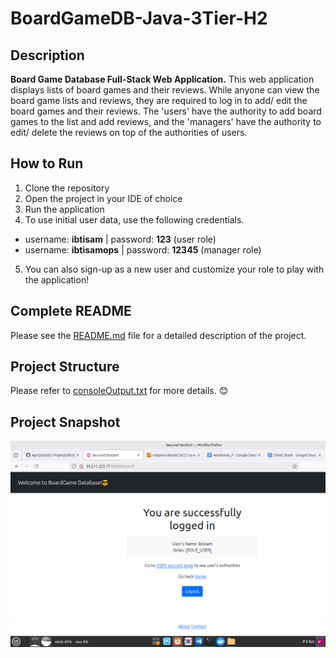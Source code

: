 # BoardGameDB-Java-3Tier-H2

## Description

**Board Game Database Full-Stack Web Application.**
This web application displays lists of board games and their reviews. While anyone can view the board game lists and reviews, they are required to log in to add/ edit the board games and their reviews. The 'users' have the authority to add board games to the list and add reviews, and the 'managers' have the authority to edit/ delete the reviews on top of the authorities of users.

## How to Run

1. Clone the repository
2. Open the project in your IDE of choice
3. Run the application
4. To use initial user data, use the following credentials.
  - username: **ibtisam**      |     password: **123** (user role)
  - username: **ibtisamops**   |     password: **12345**  (manager role)
5. You can also sign-up as a new user and customize your role to play with the application!

## Complete README

Please see the [README.md](https://github.com/ibtisamops/3TierJavaBoardGameDB-H2/blob/main/README.md) file for a detailed description of the project.


## Project Structure

Please refer to [consoleOutput.txt](https://github.com/ibtisamops/3TierJavaBoardGameDB-H2/blob/main/consoleOutput.txt) for more details. 😊

## Project Snapshot
![Project Snapshot](./projectSnapshot.png)

